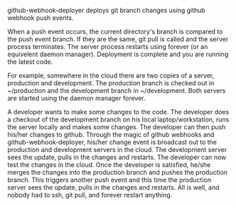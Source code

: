 github-webhook-deployer deploys git branch changes using github webhook push events.

When a push event occurs, the current directory's branch is compared to the push event branch.
If they are the same, git pull is called and the server process terminates.
The server process restarts using forever (or an equivelent daemon manager).
Deployment is complete and you are running the latest code.

For example, somewhere in the cloud there are two copies of a server, production and development.
The production branch is checked out in ~/production and the development branch in ~/development.
Both servers are started using the daemon manager forever.

A developer wants to make some changes to the code.  The developer does a checkout of the development
branch on his local laptop/workstation, runs the server locally and makes some changes.  The developer can then
push his/her changes to github.  Through the magic of github webhooks and github-webhook-deployer,
his/her change event is broadcast out to the production and development servers in the cloud.  The development server
sees the update, pulls in the changes and restarts.  The developer can now test the changes in the cloud. Once the developer
is satisfied, he/she merges the changes into the production branch and pushes the production branch.  This triggers another push
event and this time the production server sees the update, pulls in the changes and restarts.  All is well, and
nobody had to ssh, git pull, and forever restart anything.